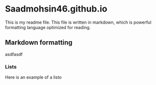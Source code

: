 # Saadmohsin46.github.io
This is my readme file.
This file is written in markdown,
which is powerful formatting language optimized for reading.
## Markdown formatting
asdfasdf
### Lists
Here is an example of a listo
